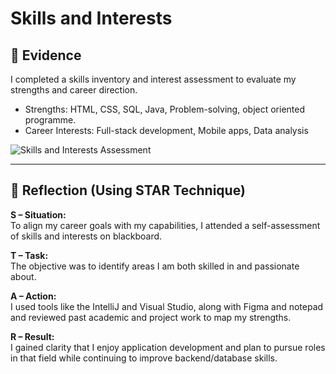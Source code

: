 # Skills and Interests

## 📄 Evidence

I completed a skills inventory and interest assessment to evaluate my strengths and career direction.

- Strengths: HTML, CSS, SQL, Java, Problem-solving, object oriented programme.
- Career Interests: Full-stack development, Mobile apps, Data analysis
  
![Skills and Interests Assessment](assets/55d685d3-a865-4c58-8828-764bd63282de.png)


---

## 🧠 Reflection (Using STAR Technique)

**S – Situation:**  
To align my career goals with my capabilities, I attended a self-assessment of skills and interests on blackboard.

**T – Task:**  
The objective was to identify areas I am both skilled in and passionate about.

**A – Action:**  
I used tools like the IntelliJ and Visual Studio, along with Figma and notepad and reviewed past academic and project work to map my strengths.

**R – Result:**  
I gained clarity that I enjoy application development and plan to pursue roles in that field while continuing to improve backend/database skills.
